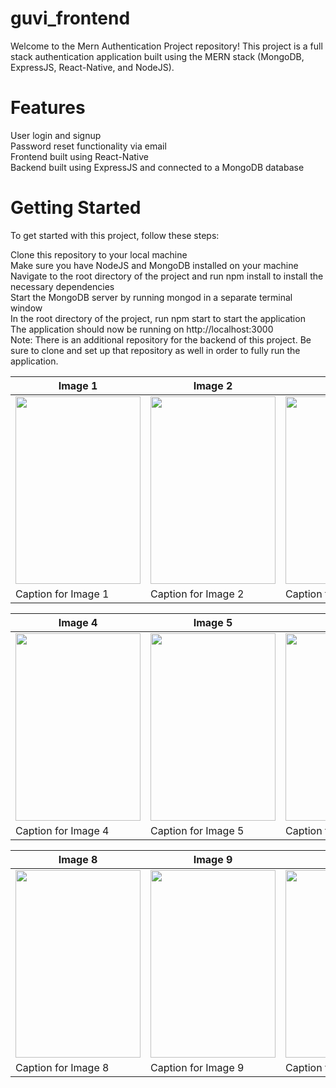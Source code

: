 # guvi_frontend


Welcome to the Mern Authentication Project repository! This project is a full stack authentication application built using the MERN stack (MongoDB, ExpressJS, React-Native, and NodeJS).

# Features
User login and signup\
Password reset functionality via email\
Frontend built using React-Native\
Backend built using ExpressJS and connected to a MongoDB database
# Getting Started
To get started with this project, follow these steps:

Clone this repository to your local machine\
Make sure you have NodeJS and MongoDB installed on your machine\
Navigate to the root directory of the project and run npm install to install the necessary dependencies\
Start the MongoDB server by running mongod in a separate terminal window\
In the root directory of the project, run npm start to start the application\
The application should now be running on http://localhost:3000 \
Note: There is an additional repository for the backend of this project. Be sure to clone and set up that repository as well in order to fully run the application.

| Image 1                                                | Image 2                                                | Image 3                                                |
|--------------------------------------------------------|--------------------------------------------------------|--------------------------------------------------------|
| <img src="https://github.com/DeepeshnotCool/guvi_frontend/assets/58002365/297c662b-de20-4749-80ac-cf7f9bf7c612" width="200" height="300"> | <img src="https://github.com/DeepeshnotCool/guvi_frontend/assets/58002365/488c5f66-170c-4576-be91-c6437dcaf44c" width="200" height="300"> | <img src="https://github.com/DeepeshnotCool/guvi_frontend/assets/58002365/c66204ee-5509-4f57-897f-940e09fb15ed" width="200" height="300"> |
| Caption for Image 1                                     | Caption for Image 2                                     | Caption for Image 3                                     |

| Image 4                                                | Image 5                                                | Image 7                                                |
|--------------------------------------------------------|--------------------------------------------------------|--------------------------------------------------------|
| <img src="https://github.com/DeepeshnotCool/guvi_frontend/assets/58002365/eaff5f7b-3bbb-4994-b676-53d6f24b0718" width="200" height="300"> | <img src="https://github.com/DeepeshnotCool/guvi_frontend/assets/58002365/a5c05ac2-0228-414c-b9b9-f3ca42b8defe" width="200" height="300"> | <img src="https://github.com/DeepeshnotCool/guvi_frontend/assets/58002365/0d1c3a0e-82ab-4f8c-a2e4-cc8307b95f96" width="200" height="300"> |
| Caption for Image 4                                     | Caption for Image 5                                     | Caption for Image 7                                     |

| Image 8                                                | Image 9                                                | Image 10                                               |
|--------------------------------------------------------|--------------------------------------------------------|--------------------------------------------------------|
| <img src="https://github.com/DeepeshnotCool/guvi_frontend/assets/58002365/cfd4a2f6-88f3-434d-8d96-6fd42cf81021" width="200" height="300"> | <img src="https://github.com/DeepeshnotCool/guvi_frontend/assets/58002365/119b5af8-2e12-4752-8832-6d366acf2644" width="200" height="300"> | <img src="https://github.com/DeepeshnotCool/guvi_frontend/assets/58002365/b85b7b01-9f09-455d-9ccf-1d8a5a25c008" width="200" height="300"> |
| Caption for Image 8                                     | Caption for Image 9                                     | Caption for Image 10                                    |



